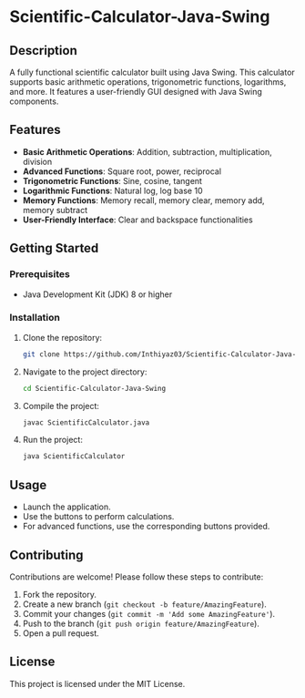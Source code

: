 # Scientific-Calculator-Java-Swing


## Description

A fully functional scientific calculator built using Java Swing. This calculator supports basic arithmetic operations, trigonometric functions, logarithms, and more. It features a user-friendly GUI designed with Java Swing components.

## Features

- **Basic Arithmetic Operations**: Addition, subtraction, multiplication, division
- **Advanced Functions**: Square root, power, reciprocal
- **Trigonometric Functions**: Sine, cosine, tangent
- **Logarithmic Functions**: Natural log, log base 10
- **Memory Functions**: Memory recall, memory clear, memory add, memory subtract
- **User-Friendly Interface**: Clear and backspace functionalities


## Getting Started

### Prerequisites

- Java Development Kit (JDK) 8 or higher

### Installation

1. Clone the repository:
    ```bash
    git clone https://github.com/Inthiyaz03/Scientific-Calculator-Java-Swing.git
    ```
2. Navigate to the project directory:
    ```bash
    cd Scientific-Calculator-Java-Swing
    ```
3. Compile the project:
    ```bash
    javac ScientificCalculator.java
    ```
4. Run the project:
    ```bash
    java ScientificCalculator
    ```

## Usage

- Launch the application.
- Use the buttons to perform calculations.
- For advanced functions, use the corresponding buttons provided.

## Contributing

Contributions are welcome! Please follow these steps to contribute:

1. Fork the repository.
2. Create a new branch (`git checkout -b feature/AmazingFeature`).
3. Commit your changes (`git commit -m 'Add some AmazingFeature'`).
4. Push to the branch (`git push origin feature/AmazingFeature`).
5. Open a pull request.

## License

This project is licensed under the MIT License.
